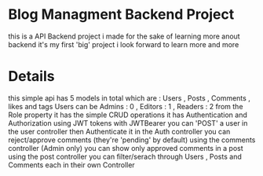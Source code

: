 # Blog Managment Backend Project
this is a API Backend project i made for the sake of learning more anout backend 
it's my first 'big' project
i look forward to learn more and more 
        		   
# Details
this simple api has 5 models in total which are : Users , Posts , Comments , likes and tags 
Users can be Admins : 0 , Editors : 1 , Readers : 2  from the Role property
it has the simple CRUD operations 
it has Authentication and Authorization using JWT tokens with JWTBearer
you can 'POST' a user in the user controller then Authenticate it in the Auth controller 
you can reject/approve comments (they're 'pending' by default) using the comments controller (Admin only)
you can show only approved comments in a post using the post controller 
you can filter/serach through Users , Posts and Comments each in their own Controller 
